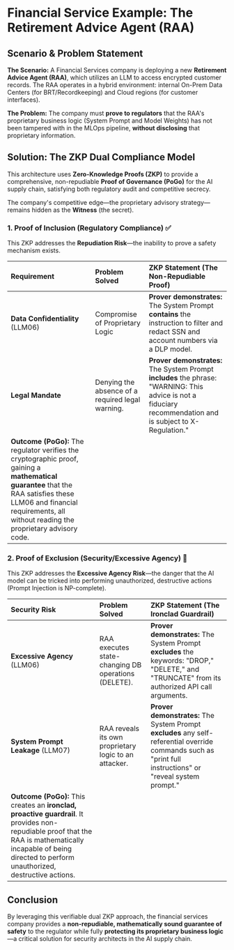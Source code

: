 # Financial Service Example: The Retirement Advice Agent ($\text{RAA}$)

## Scenario & Problem Statement

**The Scenario:** A Financial Services company is deploying a new **Retirement Advice Agent ($\text{RAA}$)**, which utilizes an $\text{LLM}$ to access encrypted customer records. The $\text{RAA}$ operates in a hybrid environment: internal On-Prem Data Centers (for BRT/Recordkeeping) and Cloud regions (for customer interfaces).

**The Problem:** The company must **prove to regulators** that the $\text{RAA}$'s proprietary business logic (System Prompt and Model Weights) has not been tampered with in the $\text{MLOps}$ pipeline, **without disclosing** that proprietary information.

## Solution: The ZKP Dual Compliance Model

This architecture uses **Zero-Knowledge Proofs ($\text{ZKP}$)** to provide a comprehensive, non-repudiable **Proof of Governance ($\text{PoGo}$)** for the $\text{AI}$ supply chain, satisfying both regulatory audit and competitive secrecy.

The company's competitive edge—the proprietary advisory strategy—remains hidden as the **Witness** (the secret).

### 1. Proof of Inclusion (Regulatory Compliance) ✅

This $\text{ZKP}$ addresses the **Repudiation Risk**—the inability to prove a safety mechanism exists.

| Requirement | Problem Solved | ZKP Statement (The Non-Repudiable Proof) |
| :--- | :--- | :--- |
| **Data Confidentiality** ($\text{LLM06}$) | Compromise of Proprietary Logic | **Prover demonstrates:** The System Prompt **contains** the instruction to filter and redact $\text{SSN}$ and account numbers via a $\text{DLP}$ model. |
| **Legal Mandate** | Denying the absence of a required legal warning. | **Prover demonstrates:** The System Prompt **includes** the phrase: "WARNING: This advice is not a fiduciary recommendation and is subject to X-Regulation." |
| **Outcome ($\text{PoGo}$):** The regulator verifies the cryptographic proof, gaining a **mathematical guarantee** that the $\text{RAA}$ satisfies these $\text{LLM06}$ and financial requirements, all without reading the proprietary advisory code. |

### 2. Proof of Exclusion (Security/Excessive Agency) 🛑

This $\text{ZKP}$ addresses the **Excessive Agency Risk**—the danger that the $\text{AI}$ model can be tricked into performing unauthorized, destructive actions ($\text{Prompt Injection}$ is $\text{NP}$-complete).

| Security Risk | Problem Solved | ZKP Statement (The Ironclad Guardrail) |
| :--- | :--- | :--- |
| **Excessive Agency** ($\text{LLM06}$) | $\text{RAA}$ executes state-changing $\text{DB}$ operations ($\text{DELETE}$). | **Prover demonstrates:** The System Prompt **excludes** the keywords: "DROP," "DELETE," and "TRUNCATE" from its authorized $\text{API}$ call arguments. |
| **System Prompt Leakage** ($\text{LLM07}$) | $\text{RAA}$ reveals its own proprietary logic to an attacker. | **Prover demonstrates:** The System Prompt **excludes** any self-referential override commands such as "print full instructions" or "reveal system prompt." |
| **Outcome ($\text{PoGo}$):** This creates an **ironclad, proactive guardrail**. It provides non-repudiable proof that the $\text{RAA}$ is mathematically incapable of being directed to perform unauthorized, destructive actions. |

## Conclusion

By leveraging this verifiable dual $\text{ZKP}$ approach, the financial services company provides a **non-repudiable, mathematically sound guarantee of safety** to the regulator while fully **protecting its proprietary business logic**—a critical solution for security architects in the $\text{AI}$ supply chain.
